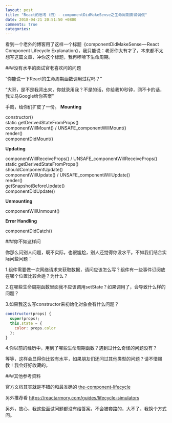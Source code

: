 ```yaml
---
layout: post
title: "React的思考（四）- componentDidMakeSense之生命周期面试调侃"
date: 2018-04-21 20:51:50 +0800
comments: true
categories:
---
```


看到一个老外的博客用了这样一个标题《componentDidMakeSense — React Component Lifecycle Explanation》，我只能说：老哥你太有才了，本来都不太想写这篇文章，冲你这个标题，我再啰嗦下生命周期。

###没有水平的面试官老喜欢问的问题

“你能说一下React的生命周期函数调用过程吗？”

“大哥，是不是我背出来，你就录用我？不是的话，你给我10秒钟，网不卡的话，我立马Google给你答案”

手贱，给你们扩皮了一份。
**Mounting**

constructor()    
static getDerivedStateFromProps()    
componentWillMount() / UNSAFE_componentWillMount()    
render()    
componentDidMount()

**Updating**

componentWillReceiveProps() / UNSAFE_componentWillReceiveProps()    
static getDerivedStateFromProps()    
shouldComponentUpdate()    
componentWillUpdate() / UNSAFE_componentWillUpdate()    
render()   
getSnapshotBeforeUpdate()    
componentDidUpdate()    

**Unmounting**

componentWillUnmount()

**Error Handling**

componentDidCatch()

###你不如这样问

你那么问别人问题，既不实际，也很尴尬，别人还觉得你没水平。不如我们结合实际问些问题：

1.组件需要做一次网络请求来获取数据，请问应该怎么写？组件有一些事件订阅放在哪个位置比较合适？为什么？

2.在哪些生命周期函数里面我不应该调用setState？如果调用了，会导致什么样的问题？

3.如果我这么写constructor来初始化对象会有什么问题？
```JavaScript
constructor(props) {
  super(props);
  this.state = {
    color: props.color
  };
}
```

4.你以前的经历中，用到了哪些生命周期函数？遇到过什么奇怪的问题没有？

等等，这样会显得你比较有水平，如果朋友们还问过其他类型的问题？请不惜赐教！我会好好收藏的。

###其他参考资料

官方文档其实就是不错的和最准确的 [the-component-lifecycle][32fd71f6]

  [32fd71f6]: https://reactjs.org/docs/react-component.html#the-component-lifecycle "the-component-lifecycle"

另外推荐看 https://reactarmory.com/guides/lifecycle-simulators

另外，放心，我这些面试问题都没有给答案，不会被套路的，大不了，我换个方式问。

